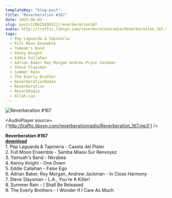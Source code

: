 ```yaml
---
templateKey: "blog-post"
title: "Reverberation #167"
date: 2015-06-03
slug: post/120615899311/reverberation167
audio: http://traffic.libsyn.com/reverberationradio/Reverberation_167.mp3
tags:
  - Pep Laguarda & Tapineria
  - Full Moon Ensemble
  - Yamoah's Band
  - Kenny Knight
  - Eddie Callahan
  - Adrian Baker Roy Morgan Andrew Pryce Jackman
  - Steve Slaysman
  - Summer Rain
  - The Everly Brother
  - ReverberationRadio
  - Reverberation
  - ReverbRadio
  - Allah-Las
---
```


![Reverberation #167](../images/ac25f6a6de6bc3089b44ae7e49586990f3f0ef3a8199e4a795c115a185c3a223.png)

<AudioPlayer source={'http://traffic.libsyn.com/reverberationradio/Reverberation_167.mp3'} />

<p><b>Reverberation #167<br /></b><b><a href="http://traffic.libsyn.com/reverberationradio/Reverberation_167.mp3">download</a><br /></b>1. Pep Laguarda &amp; Tapineria - Caseta del Plater<br />2. Full Moon Ensemble - Samba Miaou Sur Renvoyez<br />3. Yamoah's Band - Nkrabea<br />4. Kenny Knight - One Down<br />5. Eddie Callahan - False Ego<br />6. Adrian Baker, Roy Morgan, Andrew Jackman - In Close Harmony<br />7. Steve Slaysman - L.A., You're A Killer!<br />8. Summer Rain - I Shall Be Released<br />9. The Everly Brothers - I Wonder If I Care As Much</p>
